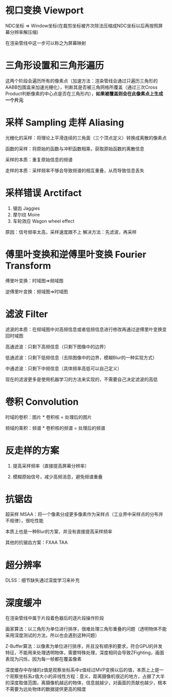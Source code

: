 # 视口变换 Viewport

NDC坐标 => Window坐标(在裁剪坐标被齐次除法压缩成NDC坐标以后再按照屏幕分辨率解压缩)

在渲染管线中这一步可以称之为屏幕映射

# 三角形设置和三角形遍历

这两个阶段会遍历所有的像素点（加速方法：渲染管线会通过只遍历三角形的AABB包围盒来加速光栅化），判断其是否被三角网格所覆盖（通过三次Cross Product判断像素的中心点是否在三角形内），**如果被覆盖则会在此像素点上生成一个片元**

# 采样 Sampling 走样 Aliasing

光栅化的采样：将理论上平滑连续的三角面（三个顶点定义）转换成离散的像素点

函数的采样：将原始的函数与冲积函数相乘，获取原始函数的离散信息

采样的本质：重复原始信息的频谱 

走样的本质：采样频率不够会导致频谱的相互重叠，从而导致信息丢失

# 采样错误 Arctifact

1. 锯齿 Jaggies
2. 摩尔纹 Moire
3. 车轮效应 Wagon wheel effect

原因：信号频率太高，采样速度跟不上
解决方法：先滤波，再采样 

# 傅里叶变换和逆傅里叶变换 Fourier Transform

傅里叶变换：时域图=>频域图

逆傅里叶变换：频域图=>时域图

# 滤波 Filter

滤波的本质：在频域图中对高频信息或者低频信息进行修改再通过逆傅里叶变换变回时域图

高通滤波：只剩下高频信息（只剩下图像中的边界）

低通滤波：只剩下低频信息（去除图像中的边界，模糊Blur的一种实现方式）

中通滤波：只剩下中频信息（具体频率高低可以自己定义）

现在的滤波更多是使用机器学习的方法来实现的，不需要自己决定滤波的高低

# 卷积 Convolution

时域的卷积：图片 * 卷积核 = 处理后的图片

频域的乘积：频谱 * 卷积核的频谱 = 处理后的频谱

# 反走样的方案

1. 提高采样频率（直接提高屏幕分辨率）

2. 模糊原始信号，减少高频消息，避免频谱重叠

# 抗锯齿

超采样 MSAA：将一个像素分成更多像素作为采样点（工业界中采样点的分布并不规律），很吃性能

本质上也是一种Blur的方案，并没有直接提高采样频率

其他的抗锯齿方案：FXAA TAA 

# 超分辨率

DLSS：细节缺失通过深度学习来补充

# 深度缓冲

在渲染管线中属于片段着色器后的逐片段操作阶段

画家算法：以三角形为单位进行排序，很难处理三角形重叠的问题（透明物体不能采用深度测试的方法，所以也会遇到这种问题）

Z-Buffer算法：以像素为单位进行排序，并且没有顺序的要求，符合GPU的并发特征，不能用来处理透明物体，需要特殊处理，深度相同会导致ZFighting，画面表现为闪烁，因为每一帧都在覆盖像素

深度缓存中存储的z值是观察坐标系中z值经过MVP变换以后的值，本质上上是一个观察坐标系z值大小的非线性方程：意义，距离摄像机很近的地方，占据了大半的深度取值范围，离摄像机越远的物体，信息就越少，对画面的贡献也越少，根本不需要为远处物体的数据提供更高的精度





